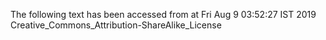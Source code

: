The following text has been accessed from at Fri Aug 9 03:52:27 IST 2019
Creative_Commons_Attribution-ShareAlike_License
